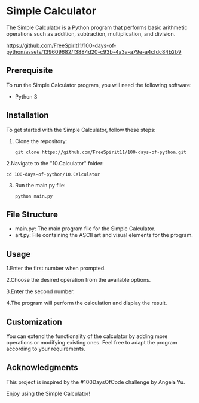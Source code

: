 # Simple Calculator

The Simple Calculator is a Python program that performs basic arithmetic operations such as addition, subtraction, multiplication, and division.

https://github.com/FreeSpirit11/100-days-of-python/assets/139609682/f3884d20-c93b-4a3a-a79e-a4cfdc84b2b9

## Prerequisite

To run the Simple Calculator program, you will need the following software:

- Python 3

## Installation

To get started with the Simple Calculator, follow these steps:

1. Clone the repository:
   ```shell
   git clone https://github.com/FreeSpirit11/100-days-of-python.git
2.Navigate to the "10.Calculator" folder:
   ```shell
   cd 100-days-of-python/10.Calculator
   ```
3. Run the main.py file:
   ```shell
   python main.py

## File Structure

- main.py: The main program file for the Simple Calculator.
- art.py: File containing the ASCII art and visual elements for the program.

## Usage

1.Enter the first number when prompted.

2.Choose the desired operation from the available options.

3.Enter the second number.

4.The program will perform the calculation and display the result.

## Customization

You can extend the functionality of the calculator by adding more operations or modifying existing ones. Feel free to adapt the program according to your requirements.

## Acknowledgments

This project is inspired by the #100DaysOfCode challenge by Angela Yu. 

Enjoy using the Simple Calculator!
